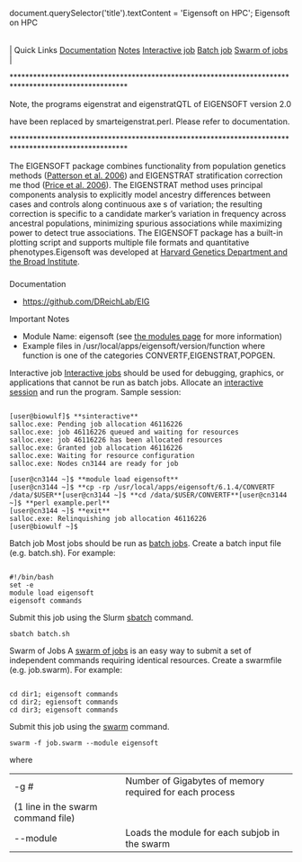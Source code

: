 

document.querySelector('title').textContent = 'Eigensoft on HPC';
Eigensoft on HPC


|  |
| --- |
| 
Quick Links
[Documentation](#doc)
[Notes](#notes)
[Interactive job](#int) 
[Batch job](#sbatch) 
[Swarm of jobs](#swarm) 
 |


 **\*\*\*\*\*\*\*\*\*\*\*\*\*\*\*\*\*\*\*\*\*\*\*\*\*\*\*\*\*\*\*\*\*\*\*\*\*\*\*\*\*\*\*\*\*\*\*\*\*\*\*\*\*\*\*\*\*\*\*\*\*\*\*\*\*\*\*\*\*\*\*\*\*\*\*\*\*\*\*\*\*\*\*\*\*\*\*\*\*\*\*\*\*\*\*\*\*\*\*  

 Note, the programs eigenstrat and eigenstratQTL of EIGENSOFT version 2.0  

 have been replaced by smarteigenstrat.perl. Please refer to documentation. 
   

 \*\*\*\*\*\*\*\*\*\*\*\*\*\*\*\*\*\*\*\*\*\*\*\*\*\*\*\*\*\*\*\*\*\*\*\*\*\*\*\*\*\*\*\*\*\*\*\*\*\*\*\*\*\*\*\*\*\*\*\*\*\*\*\*\*\*\*\*\*\*\*\*\*\*\*\*\*\*\*\*\*\*\*\*\*\*\*\*\*\*\*\*\*\*\*\*\*\*\***


 


 The EIGENSOFT package combines functionality from population genetics 
 methods ([Patterson 
 et al. 2006](http://genepath.med.harvard.edu/%7Ereich/patterson_eigenanalysis_2006.pdf)) and EIGENSTRAT stratification correction me thod ([Price 
 et al. 2006](http://genepath.med.harvard.edu/%7Ereich/Price%20et%20al.pdf)). The EIGENSTRAT method uses principal components analysis 
 to explicitly model ancestry differences between cases and controls along 
 continuous axe s of variation; the resulting correction is specific to a 
 candidate marker’s variation in frequency across ancestral populations, 
 minimizing spurious associations while maximizing power to detect true associations. 
 The EIGENSOFT package has a built-in plotting script and supports multiple 
 file formats and quantitative phenotypes.Eigensoft was developed at  [Harvard Genetics Department and the Broad Institute](http://genepath.med.harvard.edu/~reich/Software.htm). 


### 


Documentation
* <https://github.com/DReichLab/EIG>



Important Notes
* Module Name: eigensoft (see [the 
 modules page](/apps/modules.html) for more information)
* Example files in /usr/local/apps/eigensoft/version/function 
 where function is one of the categories CONVERTF,EIGENSTRAT,POPGEN.





Interactive job
[Interactive jobs](/docs/userguide.html#int) should be used for debugging, graphics, or applications that cannot be run as batch jobs.
Allocate an [interactive session](/docs/userguide.html#int) and run the program. Sample session:



```

[user@biowulf]$ **sinteractive**
salloc.exe: Pending job allocation 46116226
salloc.exe: job 46116226 queued and waiting for resources
salloc.exe: job 46116226 has been allocated resources
salloc.exe: Granted job allocation 46116226
salloc.exe: Waiting for resource configuration
salloc.exe: Nodes cn3144 are ready for job

[user@cn3144 ~]$ **module load eigensoft**
[user@cn3144 ~]$ **cp -rp /usr/local/apps/eigensoft/6.1.4/CONVERTF /data/$USER**[user@cn3144 ~]$ **cd /data/$USER/CONVERTF**[user@cn3144 ~]$ **perl example.perl**
[user@cn3144 ~]$ **exit**
salloc.exe: Relinquishing job allocation 46116226
[user@biowulf ~]$

```




Batch job
Most jobs should be run as [batch jobs](/docs/userguide.html#submit).
Create a batch input file (e.g. batch.sh). For example:



```

#!/bin/bash
set -e
module load eigensoft
eigensoft commands
```

Submit this job using the Slurm [sbatch](/docs/userguide.html) command.



```
sbatch batch.sh
```

Swarm of Jobs 
A [swarm of jobs](/apps/swarm.html) is an easy way to submit a set of independent commands requiring identical resources.
Create a swarmfile (e.g. job.swarm). For example:



```

cd dir1; eigensoft commands
cd dir2; egiensoft commands
cd dir3; eigensoft commands

```

Submit this job using the [swarm](/apps/swarm.html) command.



```
swarm -f job.swarm --module eigensoft
```

where
 

|  |  |
| --- | --- |
| -g *#*  | Number of Gigabytes of memory required for each process 
 (1 line in the swarm command file)  |
| --module  | Loads the module for each subjob in the swarm  |





